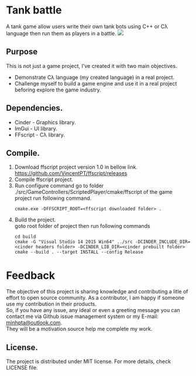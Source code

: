 # Tank battle
A tank game allow users write their own tank bots using C++ or Cλ language then run them as players in a battle.
![](https://github.com/VincentPT/ffscript/blob/master/doc/images/best-practice.gif)

## Purpose
This is not just a game project, I've created it with two main objectives.
* Demonstrate Cλ language (my created language) in a real project.
* Challenge myself to build a game engine and use it in a real project beforing explore the game industry.

## Dependencies.
* Cinder - Graphics library.
* ImGui - UI library.
* FFscript - Cλ library.

## Compile.
1. Download ffscript project version 1.0 in bellow link.  
   https://github.com/VincentPT/ffscript/releases
2. Compile ffscript project.
3. Run configure command
   go to folder ./src/GameControllers/ScriptedPlayer/cmake/ffscript of the game project run following command.
   ```
   cmake.exe -DFFSCRIPT_ROOT=<ffscript downloaded folder> .
   ```
4. Build the project.   
   goto root folder of project then run following commands
   ```
   cd build
   cmake -G "Visual Studio 14 2015 Win64" ../src -DCINDER_INCLUDE_DIR=<cinder headers folder> -DCINDER_LIB_DIR=<cinder prebuilt folder>
   cmake --build . --target INSTALL --config Release
   ```

# Feedback
 The objective of this project is sharing knowledge and contributing a litle of effort to open source community. As a contributor, I am happy if someone use my contribution in their products.  
 So, if you have any issue, any ideal or even a greeting message you can contact me via Github issue management system or my E-mail: minhpta@outlook.com.  
 They will be a motivation source help me complete my work.

## License.
The project is distributed under MIT license.
For more details, check LICENSE file.
